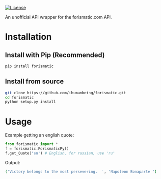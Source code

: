 [![License](https://img.shields.io/badge/License-MIT-blue.svg)](https://github.com/ihumanbeing/forismatic/blob/master/LICENSE.txt)

An unofficial API wrapper for the forismatic.com API.

# Installation
 
## Install with Pip (Recommended)

```bash
pip install forismatic
```

## Install from source 

```bash
git clone https://github.com/ihumanbeing/forismatic.git
cd forismatic
python setup.py install
```

# Usage

Example getting an english quote:

```python
from forismatic import *
f = forismatic.ForismaticPy()
f.get_Quote('en') # English, for russian, use 'ru'
```

Output:
```bash
('Victory belongs to the most persevering.  ', 'Napoleon Bonaparte ')
```
